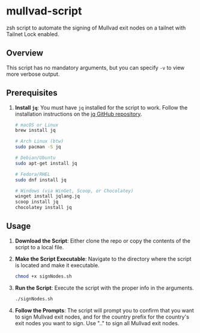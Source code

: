# mullvad-script
zsh script to automate the signing of Mullvad exit nodes on a tailnet with Tailnet Lock enabled.

## Overview
This script has no mandatory arguments, but you can specify `-v` to view more verbose output.

## Prerequisites

1. **Install `jq`**: You must have `jq` installed for the script to work. Follow the installation instructions on the [jq GitHub repository](https://jqlang.github.io/jq/download/).

    ```bash
    # macOS or Linux
    brew install jq

    # Arch Linux (btw)
    sudo pacman -S jq

    # Debian/Ubuntu
    sudo apt-get install jq

    # Fedora/RHEL
    sudo dnf install jq

    # Windows (via WinGet, Scoop, or Chocolatey)
    winget install jqlang.jq
    scoop install jq
    chocolatey install jq
    ```

## Usage
1. **Download the Script**: Either clone the repo or copy the contents of the script to a local file.

2. **Make the Script Executable**: Navigate to the directory where the script is located and make it executable.

    ```bash
    chmod +x signNodes.sh
    ```

3. **Run the Script**: Execute the script with the proper info in the arguments.

    ```bash
    ./signNodes.sh
    ```

4. **Follow the Prompts**: The script will prompt you to confirm that you want to sign Mullvad exit nodes, and for the country prefix for the country's exit nodes you want to sign. Use ".." to sign all Mullvad exit nodes.
